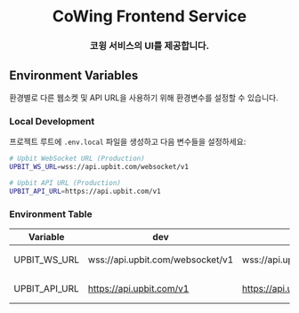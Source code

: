 <div align="center">
  <h1 align="center">CoWing Frontend Service</h1>
  <h3 align="center">코윙 서비스의 UI를 제공합니다.</h3>
</div>



## Environment Variables

환경별로 다른 웹소켓 및 API URL을 사용하기 위해 환경변수를 설정할 수 있습니다.

### Local Development
프로젝트 루트에 `.env.local` 파일을 생성하고 다음 변수들을 설정하세요:

```bash
# Upbit WebSocket URL (Production)
UPBIT_WS_URL=wss://api.upbit.com/websocket/v1

# Upbit API URL (Production)
UPBIT_API_URL=https://api.upbit.com/v1
```

### Environment Table

| Variable | dev | qa/prod | Example | Explanation |
| -------- | --- | ------- | ------- | ----------- |
| UPBIT_WS_URL | wss://api.upbit.com/websocket/v1 | wss://api.upbit.com/websocket/v1 | wss://api.upbit.com/websocket/v1 | 업비트 웹소켓 연결 URL |
| UPBIT_API_URL | https://api.upbit.com/v1 | https://api.upbit.com/v1 | https://api.upbit.com/v1 | 업비트 REST API URL |
